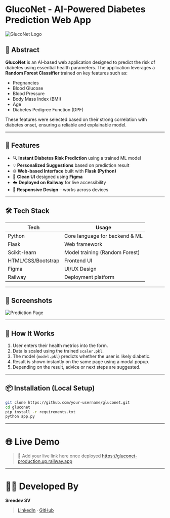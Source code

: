 # GlucoNet - AI-Powered Diabetes Prediction Web App

![GlucoNet Logo](static/ecg-logo.png)

## 🧠 Abstract

**GlucoNet** is an AI-based web application designed to predict the risk of diabetes using essential health parameters. The application leverages a **Random Forest Classifier** trained on key features such as:

- Pregnancies  
- Blood Glucose  
- Blood Pressure  
- Body Mass Index (BMI)  
- Age  
- Diabetes Pedigree Function (DPF)

These features were selected based on their strong correlation with diabetes onset, ensuring a reliable and explainable model.

---

## 🚀 Features

- 🔍 **Instant Diabetes Risk Prediction** using a trained ML model  
- 💡 **Personalized Suggestions** based on prediction result  
- 🌐 **Web-based Interface** built with **Flask (Python)**  
- 🎨 **Clean UI** designed using **Figma**  
- ☁️ **Deployed on Railway** for live accessibility  
- 📱 **Responsive Design** – works across devices  

---

## 🛠️ Tech Stack

| Tech               | Usage                         |
|--------------------|-------------------------------|
| Python             | Core language for backend & ML|
| Flask              | Web framework                 |
| Scikit-learn       | Model training (Random Forest)|
| HTML/CSS/Bootstrap | Frontend UI                   |
| Figma              | UI/UX Design                  |
| Railway            | Deployment platform           |

---

## 📸 Screenshots

![Prediction Page](static/img_test.jpg)

---

## 🧪 How It Works

1. User enters their health metrics into the form.
2. Data is scaled using the trained `scaler.pkl`.
3. The model (`model.pkl`) predicts whether the user is likely diabetic.
4. Result is shown instantly on the same page using a modal popup.
5. Depending on the result, advice or next steps are suggested.

---

## 📦 Installation (Local Setup)

```bash
git clone https://github.com/your-username/gluconet.git
cd gluconet
pip install -r requirements.txt
python app.py
```
---

# 🌐 Live Demo

> 🚧 Add your live link here once deployed
https://gluconet-production.up.railway.app

---

# 👨‍💻 Developed By

**Sreedev SV**

> [LinkedIn](https://www.linkedin.com/in/sreedevsv/) · [GitHub](https://github.com/sreedevsv)
